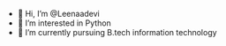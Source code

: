 - 👋 Hi, I’m @Leenaadevi
- 👀 I’m interested in Python
- 🌱 I’m currently pursuing B.tech information technology



<!---
Leenaadevi/Leenaadevi is a ✨ special ✨ repository because its `README.md` (this file) appears on your GitHub profile.
You can click the Preview link to take a look at your changes.
--->
